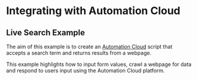 # Integrating with Automation Cloud
## Live Search Example
The aim of this example is to create an [Automation Cloud](https://automation.cloud) script that accepts a search term and returns results from a webpage.

This example highlights how to input form values, crawl a webpage for data and respond to users input using the Automation Cloud platform.
